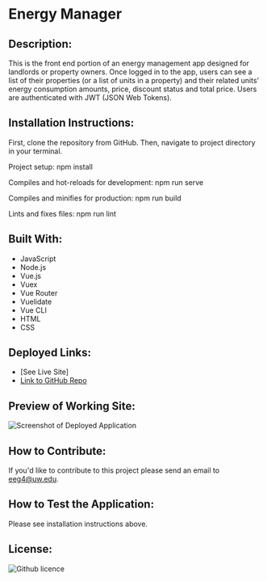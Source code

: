 # Energy Manager

## Description:
This is the front end portion of an energy management app designed for landlords or property owners. Once logged in to the app, users can see a list of their properties (or a list of units in a property) and their related units' energy consumption amounts, price, discount status and total price. Users are authenticated with JWT 
(JSON Web Tokens).

## Installation Instructions:
First, clone the repository from GitHub. Then, navigate to project directory in your terminal.

Project setup:
npm install

Compiles and hot-reloads for development:
npm run serve

Compiles and minifies for production:
npm run build

Lints and fixes files:
npm run lint

## Built With:
- JavaScript
- Node.js
- Vue.js
- Vuex
- Vue Router
- Vuelidate
- Vue CLI
- HTML
- CSS


## Deployed Links:
* [See Live Site]
* [Link to GitHub Repo](https://github.com/egraham96/Energy-Manager)

## Preview of Working Site:
![Screenshot of Deployed Application](./src/assets/EnergyManager.PNG)

## How to Contribute:
If you'd like to contribute to this project please send an email to eeg4@uw.edu.

## How to Test the Application:
Please see installation instructions above. 

## License:

![Github licence](http://img.shields.io/badge/license-MIT-blue.svg)

